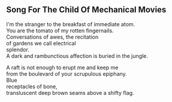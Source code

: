 Song For The Child Of Mechanical Movies
---------------------------------------
I'm the stranger to the breakfast of immediate atom.  
You are the tomato of my rotten fingernails.  
Conversations of awes, the recitation  
of gardens we call electrical  
splendor.  
A dark and rambunctious affection is buried in the jungle.  
  
A raft is not enough to erupt me and keep me  
from the boulevard of your scrupulous epiphany.  
Blue  
receptacles of bone,  
transluscent deep brown seams above a shifty flag.  
